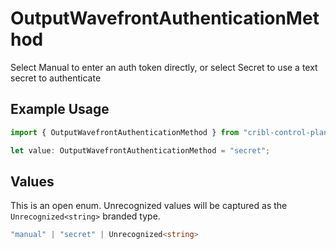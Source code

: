 # OutputWavefrontAuthenticationMethod

Select Manual to enter an auth token directly, or select Secret to use a text secret to authenticate

## Example Usage

```typescript
import { OutputWavefrontAuthenticationMethod } from "cribl-control-plane/models";

let value: OutputWavefrontAuthenticationMethod = "secret";
```

## Values

This is an open enum. Unrecognized values will be captured as the `Unrecognized<string>` branded type.

```typescript
"manual" | "secret" | Unrecognized<string>
```